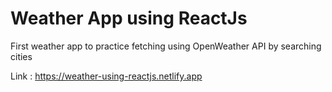 # Weather App using ReactJs

First weather app to practice fetching using OpenWeather API by searching cities 

Link : https://weather-using-reactjs.netlify.app
